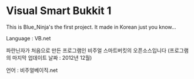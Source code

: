 Visual Smart Bukkit 1
==================

This is Blue_Ninja's the first project.
It made in Korean just you know...

Language : VB.net




파란닌자가 처음으로 만든 프로그램인 비주얼 스마트버킷의 오픈소스입니다 
(프로그램의 마지막 업데이트 날짜 : 2012년 12월)

언어 : 비주얼베이직.net
